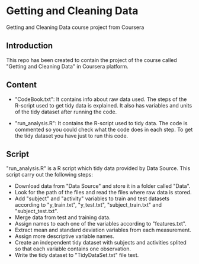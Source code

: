 # Getting and Cleaning Data
Getting and Cleaning Data course project from Coursera

## Introduction
This repo has been created to contain the project of the course called "Getting and Cleaning Data" in Coursera platform.

## Content

* "CodeBook.txt":
It contains info about raw data used.
The steps of the R-script used to get tidy data is explained.
It also has variables and units of the tidy dataset after running the code.

* "run_analysis.R":
It contains the R-script used to tidy data. 
The code is commented so you could check what the code does in each step.
To get the tidy dataset you have just to run this code.

## Script 
"run_analysis.R" is a R script which tidy data provided by Data Source. This script carry out the following steps:

* Download data from "Data Source" and store it in a folder called "Data".
* Look for the path of the files and read the files where raw data is stored.
* Add "subject" and "activity" variables to train and test datasets according to "y_train.txt", "y_test.txt", "subject_train.txt" and "subject_test.txt".
* Merge data from test and training data.
* Assign names to each one of the variables according to "features.txt".
* Extract mean and standard deviation variables from each measurement.
* Assign more descriptive variable names.
* Create an independent tidy dataset with subjects and activities splited so that each variable contains one observation.
* Write the tidy dataset to "TidyDataSet.txt" file text.